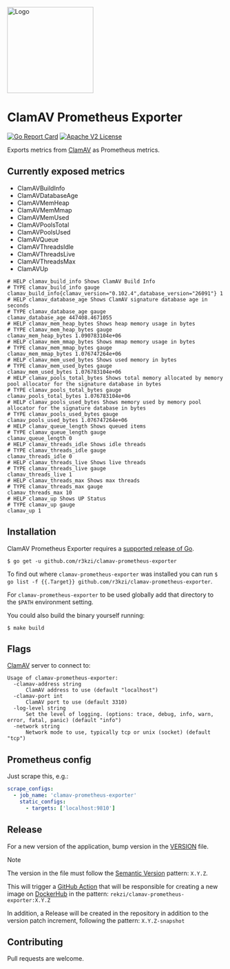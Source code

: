 <p align="left"><img src="https://storage.googleapis.com/gopherizeme.appspot.com/gophers/9e5f19f595edf1bb1a51cb49e4eac9f935c1ec18.png" alt="Logo" height="200"></p>

# ClamAV Prometheus Exporter

[![Go Report Card](https://goreportcard.com/badge/github.com/r3kzi/clamav-prometheus-exporter)](https://goreportcard.com/report/github.com/r3kzi/clamav-prometheus-exporter)
[![Apache V2 License](https://img.shields.io/badge/license-Apache%20V2-blue.svg)](https://github.com/r3kzi/clamav-prometheus-exporter/blob/master/LICENSE)

Exports metrics from [ClamAV](https://www.clamav.net/) as Prometheus metrics.

## Currently exposed metrics

- ClamAVBuildInfo
- ClamAVDatabaseAge
- ClamAVMemHeap
- ClamAVMemMmap
- ClamAVMemUsed
- ClamAVPoolsTotal
- ClamAVPoolsUsed
- ClamAVQueue
- ClamAVThreadsIdle
- ClamAVThreadsLive
- ClamAVThreadsMax
- ClamAVUp

```
# HELP clamav_build_info Shows ClamAV Build Info
# TYPE clamav_build_info gauge
clamav_build_info{clamav_version="0.102.4",database_version="26091"} 1
# HELP clamav_database_age Shows ClamAV signature database age in seconds
# TYPE clamav_database_age gauge
clamav_database_age 447408.4671055
# HELP clamav_mem_heap_bytes Shows heap memory usage in bytes
# TYPE clamav_mem_heap_bytes gauge
clamav_mem_heap_bytes 1.090783104e+06
# HELP clamav_mem_mmap_bytes Shows mmap memory usage in bytes
# TYPE clamav_mem_mmap_bytes gauge
clamav_mem_mmap_bytes 1.076747264e+06
# HELP clamav_mem_used_bytes Shows used memory in bytes
# TYPE clamav_mem_used_bytes gauge
clamav_mem_used_bytes 1.076783104e+06
# HELP clamav_pools_total_bytes Shows total memory allocated by memory pool allocator for the signature database in bytes
# TYPE clamav_pools_total_bytes gauge
clamav_pools_total_bytes 1.076783104e+06
# HELP clamav_pools_used_bytes Shows memory used by memory pool allocator for the signature database in bytes
# TYPE clamav_pools_used_bytes gauge
clamav_pools_used_bytes 1.076747264e+06
# HELP clamav_queue_length Shows queued items
# TYPE clamav_queue_length gauge
clamav_queue_length 0
# HELP clamav_threads_idle Shows idle threads
# TYPE clamav_threads_idle gauge
clamav_threads_idle 0
# HELP clamav_threads_live Shows live threads
# TYPE clamav_threads_live gauge
clamav_threads_live 1
# HELP clamav_threads_max Shows max threads
# TYPE clamav_threads_max gauge
clamav_threads_max 10
# HELP clamav_up Shows UP Status
# TYPE clamav_up gauge
clamav_up 1
```

## Installation

ClamAV Prometheus Exporter requires a [supported release of Go](https://golang.org/doc/devel/release.html#policy).

```shell
$ go get -u github.com/r3kzi/clamav-prometheus-exporter
```

To find out where `clamav-prometheus-exporter` was installed you can run `$ go list -f {{.Target}} github.com/r3kzi/clamav-prometheus-exporter`.

For `clamav-prometheus-exporter` to be used globally add that directory to the `$PATH` environment setting.

You could also build the binary yourself running:

```shell
$ make build
```

## Flags

[ClamAV](https://www.clamav.net/) server to connect to:

```shell
Usage of clamav-prometheus-exporter:
  -clamav-address string
      ClamAV address to use (default "localhost")
  -clamav-port int
      ClamAV port to use (default 3310)
  -log-level string
      Set the level of logging. (options: trace, debug, info, warn, error, fatal, panic) (default "info")
  -network string
      Network mode to use, typically tcp or unix (socket) (default "tcp")
```

## Prometheus config

Just scrape this, e.g.:

```yaml
scrape_configs:
  - job_name: 'clamav-prometheus-exporter'
    static_configs:
      - targets: ['localhost:9810']
```

## Release

For a new version of the application, bump version in the [VERSION](./VERSION) file.

>[!NOTE]
>The version in the file must follow the [Semantic Version](https://semver.org/) pattern: `X.Y.Z`.

This will trigger a  [GitHub Action](.github/workflows/docker-build.yml) that will be responsible
for creating a new image on [DockerHub](https://hub.docker.com/r/rekzi/clamav-prometheus-exporter)
in the pattern: `rekzi/clamav-prometheus-exporter:X.Y.Z`

In addition, a Release will be created in the repository in addition to the version patch increment,
following the pattern: `X.Y.Z-snapshot`

## Contributing

Pull requests are welcome.
